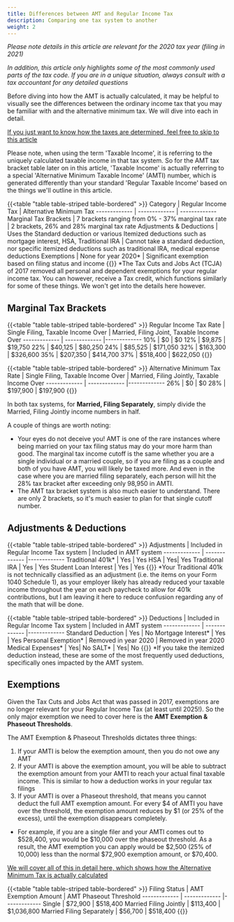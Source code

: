 ```yaml
---
title: Differences between AMT and Regular Income Tax
description: Comparing one tax system to another
weight: 2
---
```

_Please note details in this article are relevant for the 2020 tax year (filing in 2021)_

_In addition, this article only highlights some of the most commonly used parts of the tax code. If you are in a unique situation, always consult with a tax accountant for any detailed questions_

Before diving into how the AMT is actually calculated, it may be helpful to visually see the differences between the ordinary income tax that you may be familiar with and the alternative minimum tax. We will dive into each in detail.

[If you just want to know how the taxes are determined, feel free to skip to this article](/posts/amt-taxes)

Please note, when using the term 'Taxable Income', it is referring to the uniquely calculated taxable income in that tax system. So for the AMT tax bracket table later on in this article, 'Taxable Income' is actually referring to a special 'Alternative Minimum Taxable Income' (AMTI) number, which is generated differently than your standard 'Regular Taxable Income' based on the things we'll outline in this article.

{{<table "table table-striped table-bordered" >}}
  Category | Regular Income Tax  | Alternative Minimum Tax
  ------------- | ------------- | -------------
 Marginal Tax Brackets | 7 brackets ranging from 0% - 37% marginal tax rate | 2 brackets, 26% and 28% marginal tax rate
 Adjustments & Deductions | Uses the Standard deduction or various Itemized deductions such as mortgage interest, HSA, Traditional IRA | Cannot take a standard deduction, nor specific itemized deductions such as traditional IRA, medical expense deductions
 Exemptions | None for year 2020* | Significant exemption based on filing status and income
{{</table>}}
*The Tax Cuts and Jobs Act (TCJA) of 2017 removed all personal and dependent exemptions for your regular income tax. You can however, receive a Tax credit, which functions similarly for some of these things. We won't get into the details here however.

Marginal Tax Brackets
----

{{<table "table table-striped table-bordered" >}}
  Regular Income Tax Rate | Single Filing, Taxable Income Over | Married, Filing Joint, Taxable Income Over
  ------------- | ------------- |-------------
 10% | $0 | $0
 12% | $9,875 | $19,750
 22% | $40,125 | $80,250
 24% | $85,525 | $171,050
 32% | $163,300 | $326,600
 35% | $207,350 | $414,700
 37% | $518,400 | $622,050
{{</table>}}

{{<table "table table-striped table-bordered" >}}
  Alternative Minimum Tax Rate | Single Filing, Taxable Income Over | Married, Filing Jointly, Taxable Income Over
  ------------- | ------------- |-------------
 26% | $0 | $0
 28% | $197,900 | $197,900
{{</table>}}

In both tax systems, for **Married, Filing Separately**, simply divide the Married, Filing Jointly income numbers in half. 

A couple of things are worth noting:

- Your eyes do not deceive you! AMT is one of the rare instances where being married on your tax filing status may do your more harm than good. The marginal tax income cutoff is the same whether you are a single individual or a married couple, so if you are filing as a couple and both of you have AMT, you will likely be taxed more. And even in the case where you are married filing separately, each person will hit the 28% tax bracket after exceeding only 98,950 in AMTI.
- The AMT tax bracket system is also much easier to understand. There are only 2 brackets, so it's much easier to plan for that single cutoff number.

Adjustments & Deductions 
----
{{<table "table table-striped table-bordered" >}}
  Adjustments | Included in Regular Income Tax system | Included in AMT system
  ------------- | ------------- |-------------
 Traditional 401k* | Yes | Yes
 HSA | Yes| Yes
 Traditional IRA | Yes | Yes
 Student Loan Interest | Yes | Yes
{{</table>}}
*Your Traditional 401k is not technically classified as an adjustment (i.e. the items on your Form 1040 Schedule 1), as your employer likely has already reduced your taxable income throughout the year on each paycheck to allow for 401k contributions, but I am leaving it here to reduce confusion regarding any of the math that will be done.

{{<table "table table-striped table-bordered" >}}
  Deductions | Included in Regular Income Tax system | Included in AMT system
  ------------- | ------------- |-------------
 Standard Deduction | Yes | No
 Mortgage Interest* | Yes | Yes
 Personal Exemption* | Removed in year 2020 | Removed in year 2020
 Medical Expenses* | Yes| No
 SALT* | Yes| No
{{</table>}}
*If you take the itemized deduction instead, these are some of the most frequently used deductions, specifically ones impacted by the AMT system.

Exemptions
----
Given the Tax Cuts and Jobs Act that was passed in 2017, exemptions are no longer relevant for your Regular Income Tax (at least until 2025!). So the only major exemption we need to cover here is the **AMT Exemption & Phaseout Thresholds**.

The AMT Exemption & Phaseout Thresholds dictates three things:

1. If your AMTI is below the exemption amount, then you do not owe any AMT
2. If your AMTI is above the exemption amount, you will be able to subtract the exemption amount from your AMTI to reach your actual final taxable income. This is similar to how a deduction works in your regular tax filings
3. If your AMTI is over a Phaseout threshold, that means you cannot deduct the full AMT exemption amount. For every $4 of AMTI you have over the threshold, the exemption amount reduces by $1 (or 25% of the excess), until the exemption disappears completely.

- For example, if you are a single filer and your AMTI comes out to $528,400, you would be $10,000 over the phaseout threshold. As a result, the AMT exemption you can apply would be $2,500 (25% of 10,000) less than the normal $72,900 exemption amount, or $70,400.

[We will cover all of this in detail here, which shows how the Alternative Minimum Tax is actually calculated](/posts/amt-taxes)

{{<table "table table-striped table-bordered" >}}
  Filing Status | AMT Exemption Amount | AMT Phaseout Threshold
  ------------- | ------------- |-------------
 Single | $72,900 | $518,400
 Married Filing Jointly | $113,400 | $1,036,800
 Married Filing Separately | $56,700 | $518,400
{{</table>}}